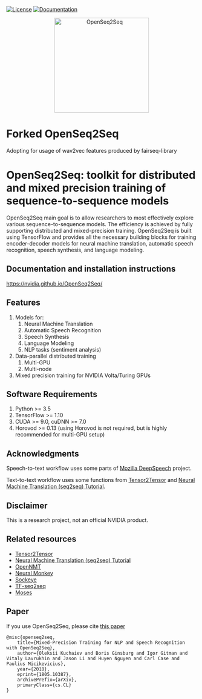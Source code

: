[![License](https://img.shields.io/badge/License-Apache%202.0-brightgreen.svg)](https://opensource.org/licenses/Apache-2.0)
[![Documentation](https://img.shields.io/badge/documentation-github.io-blue.svg)](https://nvidia.github.io/OpenSeq2Seq/html/index.html)
<div align="center">
  <img src="./docs/logo-shadow.png" alt="OpenSeq2Seq" width="250px">
  <br>
</div>

# Forked OpenSeq2Seq

Adopting for usage of wav2vec features produced by fairseq-library

# OpenSeq2Seq: toolkit for distributed and mixed precision training of sequence-to-sequence models

OpenSeq2Seq main goal is to allow researchers to most effectively explore various
sequence-to-sequence models. The efficiency is achieved by fully supporting
distributed and mixed-precision training.
OpenSeq2Seq is built using TensorFlow and provides all the necessary
building blocks for training encoder-decoder models for neural machine translation, automatic speech recognition, speech synthesis, and language modeling.

## Documentation and installation instructions 
https://nvidia.github.io/OpenSeq2Seq/

## Features
1. Models for:
   1. Neural Machine Translation
   2. Automatic Speech Recognition
   3. Speech Synthesis
   4. Language Modeling
   5. NLP tasks (sentiment analysis)
2. Data-parallel distributed training
   1. Multi-GPU
   2. Multi-node
3. Mixed precision training for NVIDIA Volta/Turing GPUs

## Software Requirements
1. Python >= 3.5
2. TensorFlow >= 1.10
3. CUDA >= 9.0, cuDNN >= 7.0 
4. Horovod >= 0.13 (using Horovod is not required, but is highly recommended for multi-GPU setup)

## Acknowledgments
Speech-to-text workflow uses some parts of [Mozilla DeepSpeech](https://github.com/Mozilla/DeepSpeech) project.

Text-to-text workflow uses some functions from [Tensor2Tensor](https://github.com/tensorflow/tensor2tensor) and [Neural Machine Translation (seq2seq) Tutorial](https://github.com/tensorflow/nmt).

## Disclaimer
This is a research project, not an official NVIDIA product.

## Related resources
* [Tensor2Tensor](https://github.com/tensorflow/tensor2tensor)
* [Neural Machine Translation (seq2seq) Tutorial](https://github.com/tensorflow/nmt)
* [OpenNMT](http://opennmt.net/)
* [Neural Monkey](https://github.com/ufal/neuralmonkey)
* [Sockeye](https://github.com/awslabs/sockeye)
* [TF-seq2seq](https://github.com/google/seq2seq)
* [Moses](http://www.statmt.org/moses/)

## Paper
If you use OpenSeq2Seq, please cite [this paper](https://arxiv.org/abs/1805.10387)
```
@misc{openseq2seq,
    title={Mixed-Precision Training for NLP and Speech Recognition with OpenSeq2Seq},
    author={Oleksii Kuchaiev and Boris Ginsburg and Igor Gitman and Vitaly Lavrukhin and Jason Li and Huyen Nguyen and Carl Case and Paulius Micikevicius},
    year={2018},
    eprint={1805.10387},
    archivePrefix={arXiv},
    primaryClass={cs.CL}
}
```
